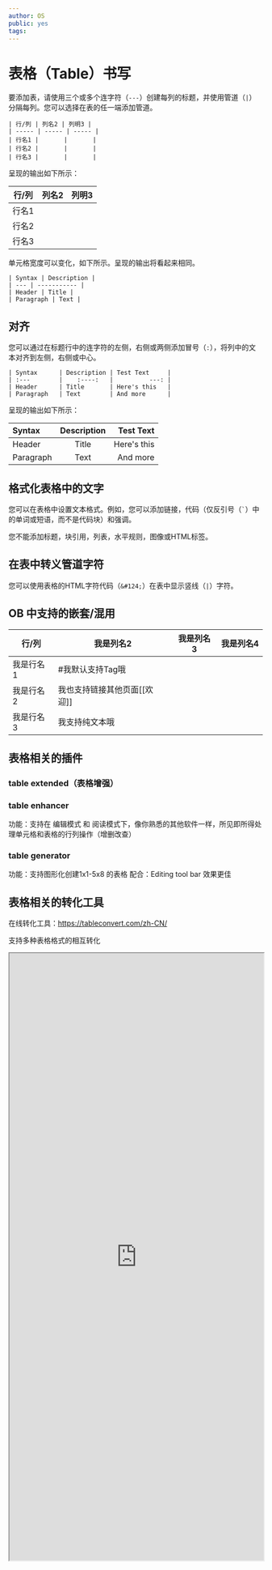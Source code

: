 ```yaml
---
author: OS
public: yes
tags: 
---
```

# 表格（Table）书写

要添加表，请使用三个或多个连字符（`---`）创建每列的标题，并使用管道（`|`）分隔每列。您可以选择在表的任一端添加管道。


```
| 行/列 | 列名2 | 列明3 |
| ----- | ----- | ----- |
| 行名1 |       |       |
| 行名2 |       |       |
| 行名3 |       |       |
```

呈现的输出如下所示：

| 行/列 | 列名2 | 列明3 |
| ----- | ----- | ----- |
| 行名1 |       |       |
| 行名2 |       |       |
| 行名3 |       |       |

单元格宽度可以变化，如下所示。呈现的输出将看起来相同。

```
| Syntax | Description |
| --- | ----------- |
| Header | Title |
| Paragraph | Text |
```


## 对齐

您可以通过在标题行中的连字符的左侧，右侧或两侧添加冒号（`:`），将列中的文本对齐到左侧，右侧或中心。

```
| Syntax      | Description | Test Text     |
| :---        |    :----:   |          ---: |
| Header      | Title       | Here's this   |
| Paragraph   | Text        | And more      |
```

呈现的输出如下所示：

| Syntax      | Description | Test Text     |
| :---        |    :----:   |          ---: |
| Header      | Title       | Here's this   |
| Paragraph   | Text        | And more      |

## 格式化表格中的文字

您可以在表格中设置文本格式。例如，您可以添加链接，代码（仅反引号（`` ` ``）中的单词或短语，而不是代码块）和强调。

您不能添加标题，块引用，列表，水平规则，图像或HTML标签。

## 在表中转义管道字符

您可以使用表格的HTML字符代码（`&#124;`）在表中显示竖线（`|`）字符。

## OB 中支持的嵌套/混用

| 行/列 | 我是列名2 | 我是列名3 | 我是列名4 |
| ----- | ----- | ----- |----|
| 我是行名1 |  #我默认支持Tag哦     |       |
| 我是行名2 |   我也支持链接其他页面[[欢迎]]    |       |
| 我是行名3 | 我支持纯文本哦  |       |

## 表格相关的插件

### table extended（表格增强）


### table enhancer
功能：支持在 编辑模式 和 阅读模式下，像你熟悉的其他软件一样，所见即所得处理单元格和表格的行列操作（增删改查）

### table generator

功能：支持图形化创建1x1-5x8 的表格
配合：Editing tool bar 效果更佳


## 表格相关的转化工具

在线转化工具：https://tableconvert.com/zh-CN/

支持多种表格格式的相互转化

<iframe src="https://tableconvert.com/zh-CN/markdown-to-excel" allow="fullscreen" allowfullscreen="" style="height:1200px;width:100%;"></iframe>